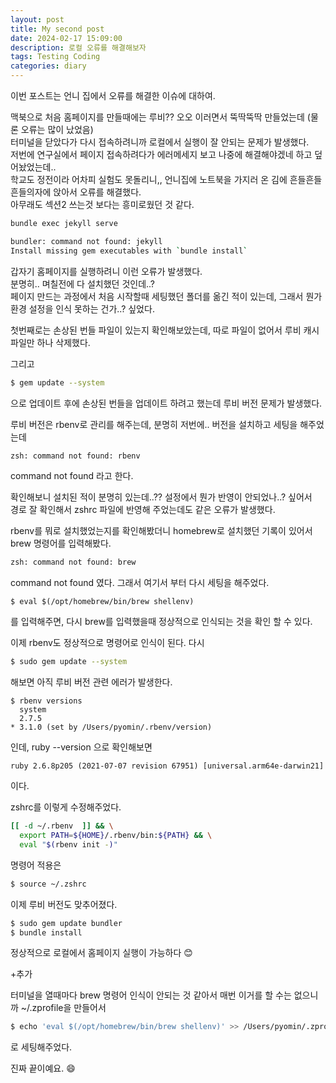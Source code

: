 ```yaml
---
layout: post
title: My second post
date: 2024-02-17 15:09:00
description: 로컬 오류를 해결해보자
tags: Testing Coding
categories: diary
---
```


이번 포스트는 언니 집에서 오류를 해결한 이슈에 대하여.  


맥북으로 처음 홈페이지를 만들때에는 루비?? 오오 이러면서 뚝딱뚝딱 만들었는데 (물론 오류는 많이 났었음)  
터미널을 닫았다가 다시 접속하려니까 로컬에서 실행이 잘 안되는 문제가 발생했다.  
저번에 연구실에서 페이지 접속하려다가 에러메세지 보고 나중에 해결해야겠네 하고 덮어놨었는데..   
학교도 정전이라 어차피 실험도 못돌리니,, 언니집에 노트북을 가지러 온 김에 흔들흔들 흔들의자에 앉아서 오류를 해결했다.  
아무래도 섹션2 쓰는것 보다는 흥미로웠던 것 같다.


```bash
bundle exec jekyll serve

bundler: command not found: jekyll
Install missing gem executables with `bundle install`
```

갑자기 홈페이지를 실행하려니 이런 오류가 발생했다.   
분명히.. 며칠전에 다 설치했던 것인데..?   
페이지 만드는 과정에서 처음 시작할때 세팅했던 폴더를 옮긴 적이 있는데, 그래서 뭔가 환경 설정을 인식 못하는 건가..? 싶었다.  

첫번째로는 손상된 번들 파일이 있는지 확인해보았는데, 따로 파일이 없어서 루비 캐시 파일만 하나 삭제했다. 

그리고 
```bash
$ gem update --system
```
으로 업데이트 후에 손상된 번들을 업데이트 하려고 했는데 루비 버전 문제가 발생했다.

루비 버전은 rbenv로 관리를 해주는데, 분명히 저번에.. 버전을 설치하고 세팅을 해주었는데

```bash
zsh: command not found: rbenv
```

command not found 라고 한다.  

확인해보니 설치된 적이 분명히 있는데..?? 설정에서 뭔가 반영이 안되었나..? 싶어서   
경로 잘 확인해서 zshrc 파일에 반영해 주었는데도 같은 오류가 발생했다.    

rbenv를 뭐로 설치했었는지를 확인해봤더니 homebrew로 설치했던 기록이 있어서 brew 명령어를 입력해봤다. 

```bash
zsh: command not found: brew
```
command not found 였다. 그래서 여기서 부터 다시 세팅을 해주었다. 

```
$ eval $(/opt/homebrew/bin/brew shellenv)
```
를 입력해주면, 다시 brew를 입력했을때 정상적으로 인식되는 것을 확인 할 수 있다.


이제 rbenv도 정상적으로 명령어로 인식이 된다. 
다시

```bash
$ sudo gem update --system
```
해보면 아직 루비 버전 관련 에러가 발생한다.  

```
$ rbenv versions 
  system
  2.7.5
* 3.1.0 (set by /Users/pyomin/.rbenv/version)
```
인데, ruby --version 으로 확인해보면

```
ruby 2.6.8p205 (2021-07-07 revision 67951) [universal.arm64e-darwin21]
```
이다.

zshrc를 이렇게 수정해주었다.

```bash
[[ -d ~/.rbenv  ]] && \
  export PATH=${HOME}/.rbenv/bin:${PATH} && \
  eval "$(rbenv init -)"
```

명령어 적용은 
```bash
$ source ~/.zshrc
```

이제 루비 버전도 맞추어졌다. 

```bash
$ sudo gem update bundler
$ bundle install
```

정상적으로 로컬에서 홈페이지 실행이 가능하다 :blush:


+추가  


터미널을 열때마다 brew 명령어 인식이 안되는 것 같아서 매번 이거를 할 수는 없으니까
~/.zprofile을 만들어서 


```bash
$ echo 'eval $(/opt/homebrew/bin/brew shellenv)' >> /Users/pyomin/.zprofile
```

로 세팅해주었다.   


진짜 끝이예요.  :smile: